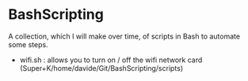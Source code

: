 # BashScripting
A collection, which I will make over time, of scripts in Bash to automate some steps.

* wifi.sh : allows you to turn on / off the wifi network card (Super+K/home/davide/Git/BashScripting/scripts)
